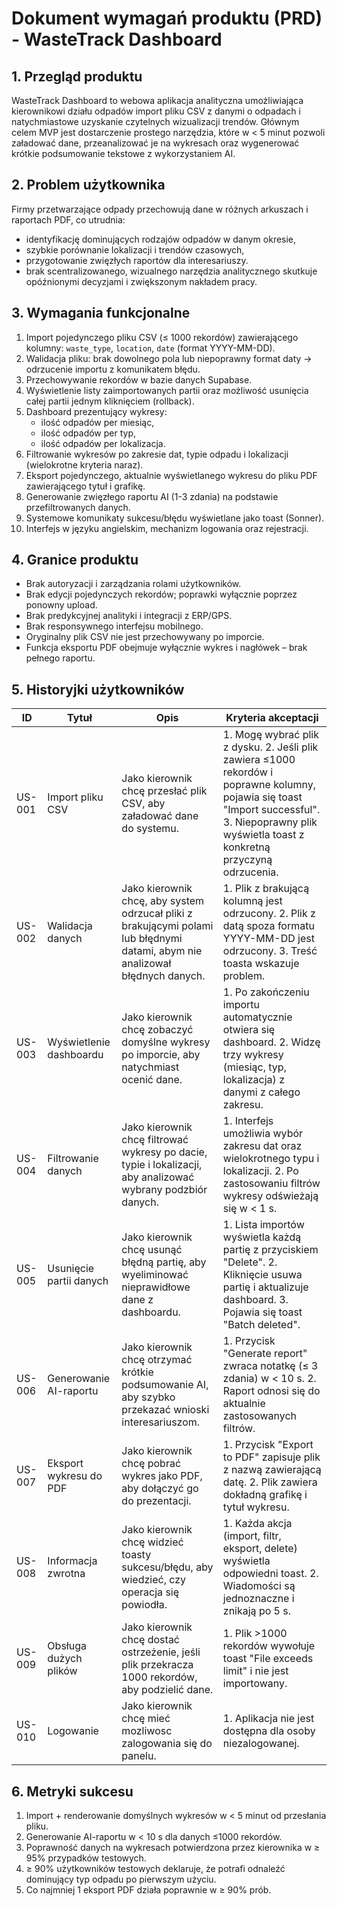 # Dokument wymagań produktu (PRD) - WasteTrack Dashboard

## 1. Przegląd produktu

WasteTrack Dashboard to webowa aplikacja analityczna umożliwiająca kierownikowi działu odpadów import pliku CSV z danymi o odpadach i natychmiastowe uzyskanie czytelnych wizualizacji trendów. Głównym celem MVP jest dostarczenie prostego narzędzia, które w < 5 minut pozwoli załadować dane, przeanalizować je na wykresach oraz wygenerować krótkie podsumowanie tekstowe z wykorzystaniem AI.

## 2. Problem użytkownika

Firmy przetwarzające odpady przechowują dane w różnych arkuszach i raportach PDF, co utrudnia:

- identyfikację dominujących rodzajów odpadów w danym okresie,
- szybkie porównanie lokalizacji i trendów czasowych,
- przygotowanie zwięzłych raportów dla interesariuszy.
- brak scentralizowanego, wizualnego narzędzia analitycznego skutkuje opóźnionymi decyzjami i zwiększonym nakładem pracy.

## 3. Wymagania funkcjonalne

1. Import pojedynczego pliku CSV (≤ 1000 rekordów) zawierającego kolumny: `waste_type`, `location`, `date` (format YYYY-MM-DD).
2. Walidacja pliku: brak dowolnego pola lub niepoprawny format daty → odrzucenie importu z komunikatem błędu.
3. Przechowywanie rekordów w bazie danych Supabase.
4. Wyświetlenie listy zaimportowanych partii oraz możliwość usunięcia całej partii jednym kliknięciem (rollback).
5. Dashboard prezentujący wykresy:
   - ilość odpadów per miesiąc,
   - ilość odpadów per typ,
   - ilość odpadów per lokalizacja.
6. Filtrowanie wykresów po zakresie dat, typie odpadu i lokalizacji (wielokrotne kryteria naraz).
7. Eksport pojedynczego, aktualnie wyświetlanego wykresu do pliku PDF zawierającego tytuł i grafikę.
8. Generowanie zwięzłego raportu AI (1-3 zdania) na podstawie przefiltrowanych danych.
9. Systemowe komunikaty sukcesu/błędu wyświetlane jako toast (Sonner).
10. Interfejs w języku angielskim, mechanizm logowania oraz rejestracji.

## 4. Granice produktu

- Brak autoryzacji i zarządzania rolami użytkowników.
- Brak edycji pojedynczych rekordów; poprawki wyłącznie poprzez ponowny upload.
- Brak predykcyjnej analityki i integracji z ERP/GPS.
- Brak responsywnego interfejsu mobilnego.
- Oryginalny plik CSV nie jest przechowywany po imporcie.
- Funkcja eksportu PDF obejmuje wyłącznie wykres i nagłówek – brak pełnego raportu.

## 5. Historyjki użytkowników

| ID     | Tytuł                   | Opis                                                                                                                          | Kryteria akceptacji                                                                                                                                                                                |
| ------ | ----------------------- | ----------------------------------------------------------------------------------------------------------------------------- | -------------------------------------------------------------------------------------------------------------------------------------------------------------------------------------------------- |
| US-001 | Import pliku CSV        | Jako kierownik chcę przesłać plik CSV, aby załadować dane do systemu.                                                         | 1. Mogę wybrać plik z dysku. 2. Jeśli plik zawiera ≤1000 rekordów i poprawne kolumny, pojawia się toast "Import successful". 3. Niepoprawny plik wyświetla toast z konkretną przyczyną odrzucenia. |
| US-002 | Walidacja danych        | Jako kierownik chcę, aby system odrzucał pliki z brakującymi polami lub błędnymi datami, abym nie analizował błędnych danych. | 1. Plik z brakującą kolumną jest odrzucony. 2. Plik z datą spoza formatu YYYY-MM-DD jest odrzucony. 3. Treść toasta wskazuje problem.                                                              |
| US-003 | Wyświetlenie dashboardu | Jako kierownik chcę zobaczyć domyślne wykresy po imporcie, aby natychmiast ocenić dane.                                       | 1. Po zakończeniu importu automatycznie otwiera się dashboard. 2. Widzę trzy wykresy (miesiąc, typ, lokalizacja) z danymi z całego zakresu.                                                        |
| US-004 | Filtrowanie danych      | Jako kierownik chcę filtrować wykresy po dacie, typie i lokalizacji, aby analizować wybrany podzbiór danych.                  | 1. Interfejs umożliwia wybór zakresu dat oraz wielokrotnego typu i lokalizacji. 2. Po zastosowaniu filtrów wykresy odświeżają się w < 1 s.                                                         |
| US-005 | Usunięcie partii danych | Jako kierownik chcę usunąć błędną partię, aby wyeliminować nieprawidłowe dane z dashboardu.                                   | 1. Lista importów wyświetla każdą partię z przyciskiem "Delete". 2. Kliknięcie usuwa partię i aktualizuje dashboard. 3. Pojawia się toast "Batch deleted".                                         |
| US-006 | Generowanie AI-raportu  | Jako kierownik chcę otrzymać krótkie podsumowanie AI, aby szybko przekazać wnioski interesariuszom.                           | 1. Przycisk "Generate report" zwraca notatkę (≤ 3 zdania) w < 10 s. 2. Raport odnosi się do aktualnie zastosowanych filtrów.                                                                       |
| US-007 | Eksport wykresu do PDF  | Jako kierownik chcę pobrać wykres jako PDF, aby dołączyć go do prezentacji.                                                   | 1. Przycisk "Export to PDF" zapisuje plik z nazwą zawierającą datę. 2. Plik zawiera dokładną grafikę i tytuł wykresu.                                                                              |
| US-008 | Informacja zwrotna      | Jako kierownik chcę widzieć toasty sukcesu/błędu, aby wiedzieć, czy operacja się powiodła.                                    | 1. Każda akcja (import, filtr, eksport, delete) wyświetla odpowiedni toast. 2. Wiadomości są jednoznaczne i znikają po 5 s.                                                                        |
| US-009 | Obsługa dużych plików   | Jako kierownik chcę dostać ostrzeżenie, jeśli plik przekracza 1000 rekordów, aby podzielić dane.                              | 1. Plik >1000 rekordów wywołuje toast "File exceeds limit" i nie jest importowany.                                                                                                                 |
| US-010 | Logowanie               | Jako kierownik chcę mieć mozliwosc zalogowania się do panelu.                                                                 | 1. Aplikacja nie jest dostępna dla osoby niezalogowanej.                                                                                                                                           |

## 6. Metryki sukcesu

1. Import + renderowanie domyślnych wykresów w < 5 minut od przesłania pliku.
2. Generowanie AI-raportu w < 10 s dla danych ≤1000 rekordów.
3. Poprawność danych na wykresach potwierdzona przez kierownika w ≥ 95% przypadków testowych.
4. ≥ 90% użytkowników testowych deklaruje, że potrafi odnaleźć dominujący typ odpadu po pierwszym użyciu.
5. Co najmniej 1 eksport PDF działa poprawnie w ≥ 90% prób.
